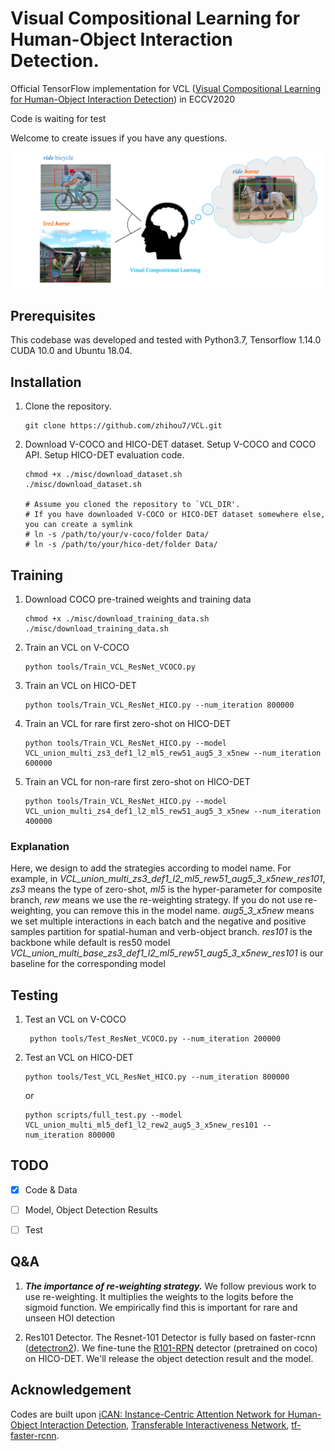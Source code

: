 # Visual Compositional Learning for Human-Object Interaction Detection.

Official TensorFlow implementation for VCL ([Visual Compositional Learning for Human-Object Interaction Detection](https://arxiv.org/abs/2007.12407)) in ECCV2020

Code is waiting for test

Welcome to create issues if you have any questions. 


<img src='misc/imagine.png'>

## Prerequisites

This codebase was developed and tested with Python3.7, Tensorflow 1.14.0 CUDA 10.0 and Ubuntu 18.04.


## Installation
1. Clone the repository. 
    ```Shell
    git clone https://github.com/zhihou7/VCL.git
    ```
2. Download V-COCO and HICO-DET dataset. Setup V-COCO and COCO API. Setup HICO-DET evaluation code.
    ```Shell
    chmod +x ./misc/download_dataset.sh 
    ./misc/download_dataset.sh 
    
    # Assume you cloned the repository to `VCL_DIR'.
    # If you have downloaded V-COCO or HICO-DET dataset somewhere else, you can create a symlink
    # ln -s /path/to/your/v-coco/folder Data/
    # ln -s /path/to/your/hico-det/folder Data/
    ```

## Training
1. Download COCO pre-trained weights and training data
    ```Shell
    chmod +x ./misc/download_training_data.sh 
    ./misc/download_training_data.sh
    ```
2. Train an VCL on V-COCO
    ```Shell
    python tools/Train_VCL_ResNet_VCOCO.py
    ```
3. Train an VCL on HICO-DET
    ```Shell
    python tools/Train_VCL_ResNet_HICO.py --num_iteration 800000
    ```
    
4. Train an VCL for rare first zero-shot on HICO-DET
    ```Shell
    python tools/Train_VCL_ResNet_HICO.py --model VCL_union_multi_zs3_def1_l2_ml5_rew51_aug5_3_x5new --num_iteration 600000
    ```
  
5. Train an VCL for non-rare first zero-shot on HICO-DET
    ```Shell
    python tools/Train_VCL_ResNet_HICO.py --model VCL_union_multi_zs4_def1_l2_ml5_rew51_aug5_3_x5new --num_iteration 400000
    ```

### Explanation
Here, we design to add the strategies according to model name. 
For example, in *VCL_union_multi_zs3_def1_l2_ml5_rew51_aug5_3_x5new_res101*, 
*zs3* means the type of zero-shot, *ml5* is the hyper-parameter for composite branch, 
*rew* means we use the re-weighting strategy. If you do not use re-weighting, you can remove this in the model name. 
*aug5_3_x5new* means we set multiple interactions in each batch 
and the negative and positive samples partition for spatial-human and verb-object branch. *res101* is the backbone while default is res50
model *VCL_union_multi_base_zs3_def1_l2_ml5_rew51_aug5_3_x5new_res101* is our baseline for the corresponding model 

## Testing
1. Test an VCL on V-COCO
    ```Shell
     python tools/Test_ResNet_VCOCO.py --num_iteration 200000
    ```
3. Test an VCL on HICO-DET
    ```Shell
    python tools/Test_VCL_ResNet_HICO.py --num_iteration 800000
    ```
 
    or 
    ```Shell
   python scripts/full_test.py --model VCL_union_multi_ml5_def1_l2_rew2_aug5_3_x5new_res101 --num_iteration 800000
    ```

## TODO

- [x] Code & Data

- [ ] Model, Object Detection Results

- [ ] Test

## Q&A
1. ***The importance of re-weighting strategy.*** 
We follow previous work to use re-weighting. 
It multiplies the weights to the logits before the sigmoid function. 
We empirically find this is important for rare and unseen HOI detection

2. Res101 Detector. The Resnet-101 Detector is fully based on faster-rcnn ([detectron2](https://github.com/facebookresearch/detectron2)).
We fine-tune the [R101-RPN](https://github.com/facebookresearch/detectron2/blob/master/configs/COCO-Detection/faster_rcnn_R_101_FPN_3x.yaml) detector (pretrained on coco) on HICO-DET. We'll release the object detection result and the model. 

## Acknowledgement
Codes are built upon [iCAN: Instance-Centric Attention Network 
for Human-Object Interaction Detection](https://arxiv.org/abs/1808.10437), [Transferable Interactiveness Network](https://arxiv.org/abs/1811.08264), [tf-faster-rcnn](https://github.com/endernewton/tf-faster-rcnn).
